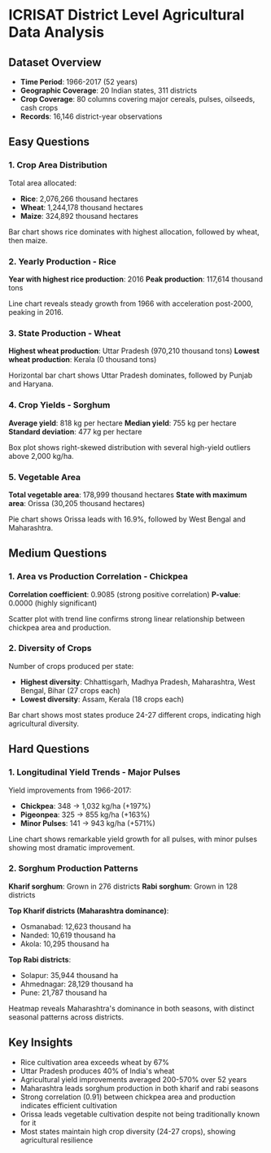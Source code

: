 # ICRISAT District Level Agricultural Data Analysis

## Dataset Overview

-   **Time Period**: 1966-2017 (52 years)
-   **Geographic Coverage**: 20 Indian states, 311 districts
-   **Crop Coverage**: 80 columns covering major cereals, pulses, oilseeds, cash crops
-   **Records**: 16,146 district-year observations

## Easy Questions

### 1. Crop Area Distribution

Total area allocated:

-   **Rice**: 2,076,266 thousand hectares
-   **Wheat**: 1,244,178 thousand hectares
-   **Maize**: 324,892 thousand hectares

Bar chart shows rice dominates with highest allocation, followed by wheat, then maize.

### 2. Yearly Production - Rice

**Year with highest rice production**: 2016
**Peak production**: 117,614 thousand tons

Line chart reveals steady growth from 1966 with acceleration post-2000, peaking in 2016.

### 3. State Production - Wheat

**Highest wheat production**: Uttar Pradesh (970,210 thousand tons)
**Lowest wheat production**: Kerala (0 thousand tons)

Horizontal bar chart shows Uttar Pradesh dominates, followed by Punjab and Haryana.

### 4. Crop Yields - Sorghum

**Average yield**: 818 kg per hectare
**Median yield**: 755 kg per hectare
**Standard deviation**: 477 kg per hectare

Box plot shows right-skewed distribution with several high-yield outliers above 2,000 kg/ha.

### 5. Vegetable Area

**Total vegetable area**: 178,999 thousand hectares
**State with maximum area**: Orissa (30,205 thousand hectares)

Pie chart shows Orissa leads with 16.9%, followed by West Bengal and Maharashtra.

## Medium Questions

### 1. Area vs Production Correlation - Chickpea

**Correlation coefficient**: 0.9085 (strong positive correlation)
**P-value**: 0.0000 (highly significant)

Scatter plot with trend line confirms strong linear relationship between chickpea area and production.

### 2. Diversity of Crops

Number of crops produced per state:

-   **Highest diversity**: Chhattisgarh, Madhya Pradesh, Maharashtra, West Bengal, Bihar (27 crops each)
-   **Lowest diversity**: Assam, Kerala (18 crops each)

Bar chart shows most states produce 24-27 different crops, indicating high agricultural diversity.

## Hard Questions

### 1. Longitudinal Yield Trends - Major Pulses

Yield improvements from 1966-2017:

-   **Chickpea**: 348 → 1,032 kg/ha (+197%)
-   **Pigeonpea**: 325 → 855 kg/ha (+163%)
-   **Minor Pulses**: 141 → 943 kg/ha (+571%)

Line chart shows remarkable yield growth for all pulses, with minor pulses showing most dramatic improvement.

### 2. Sorghum Production Patterns

**Kharif sorghum**: Grown in 276 districts
**Rabi sorghum**: Grown in 128 districts

**Top Kharif districts (Maharashtra dominance)**:

-   Osmanabad: 12,623 thousand ha
-   Nanded: 10,619 thousand ha
-   Akola: 10,295 thousand ha

**Top Rabi districts**:

-   Solapur: 35,944 thousand ha
-   Ahmednagar: 28,129 thousand ha
-   Pune: 21,787 thousand ha

Heatmap reveals Maharashtra's dominance in both seasons, with distinct seasonal patterns across districts.

## Key Insights

-   Rice cultivation area exceeds wheat by 67%
-   Uttar Pradesh produces 40% of India's wheat
-   Agricultural yield improvements averaged 200-570% over 52 years
-   Maharashtra leads sorghum production in both kharif and rabi seasons
-   Strong correlation (0.91) between chickpea area and production indicates efficient cultivation
-   Orissa leads vegetable cultivation despite not being traditionally known for it
-   Most states maintain high crop diversity (24-27 crops), showing agricultural resilience
